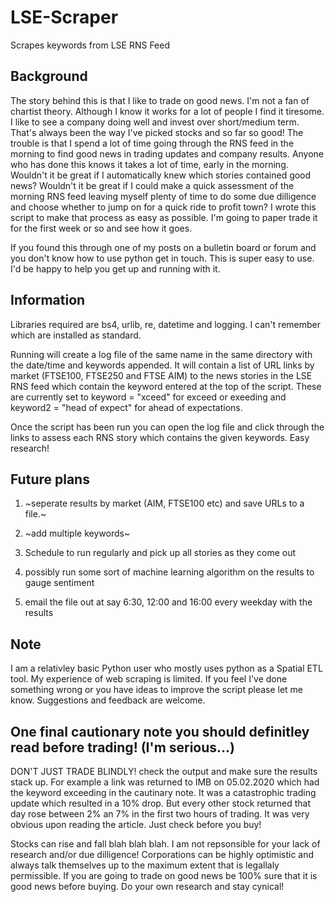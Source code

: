 # LSE-Scraper
Scrapes keywords from LSE RNS Feed


## Background

The story behind this is that I like to trade on good news. I'm not a fan of chartist theory. Although I know it works for a lot of people I find it tiresome. I like to see a company doing well and invest over short/medium term. That's always been the way I've picked stocks and so far so good! The trouble is that I spend a lot of time going through the RNS feed in the morning to find good news in trading updates and company results. Anyone who has done this knows it takes a lot of time, early in the morning. Wouldn't it be great if I automatically knew which stories contained good news? Wouldn't it be great if I could make a quick assessment of the morning RNS feed leaving myself plenty of time to do some due dilligence and choose whether to jump on for a quick ride to profit town? I wrote this script to make that process as easy as possible. I'm going to paper trade it for the first week or so and see how it goes.

If you found this through one of my posts on a bulletin board or forum and you don't know how to use python get in touch. This is super easy to use. I'd be happy to help you get up and running with it.

## Information

Libraries required are bs4, urlib, re, datetime and logging. I can't remember which are installed as standard. 

Running will create a log file of the same name in the same directory with the date/time and keywords appended. It will contain a list of URL links by market (FTSE100, FTSE250 and FTSE AIM) to the news stories in the LSE RNS feed which contain the keyword entered at the top of the script. These are currently set to keyword = "xceed" for exceed or exeeding and keyword2 = "head of expect" for ahead of expectations.

Once the script has been run you can open the log file and click through the links to assess each RNS story which contains the given keywords. Easy research!

## Future plans 

  1) ~seperate results by market (AIM, FTSE100 etc) and save URLs to a file.~
  
  2) ~add multiple keywords~
  
  3) Schedule to run regularly and pick up all stories as they come out
  
  4) possibly run some sort of machine learning algorithm on the results to gauge sentiment
  
  5) email the file out at say 6:30, 12:00 and 16:00 every weekday with the results
  
## Note

I am a relativley basic Python user who mostly uses python as a Spatial ETL tool. My experience of web scraping is limited. If you feel I've done something wrong or you have ideas to improve the script please let me know. Suggestions and feedback are welcome.

## One final cautionary note you should definitley read before trading! (I'm serious...)

DON'T JUST TRADE BLINDLY! check the output and make sure the results stack up. For example a link was returned to IMB on 05.02.2020 which had the keyword exceeding in the cautinary note. It was a catastrophic trading update which resulted in a 10% drop. But every other stock returned that day rose between 2% an 7% in the first two hours of trading. It was very obvious upon reading the article. Just check before you buy!

Stocks can rise and fall blah blah blah. I am not repsonsible for your lack of research and/or due dilligence! Corporations can be highly optimistic and always talk themselves up to the maximum extent that is legallaly permissible. If you are going to trade on good news be 100% sure that it is good news before buying. Do your own research and stay cynical!
